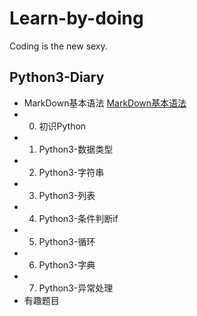 # Learn-by-doing
Coding is the new sexy.
## Python3-Diary
* MarkDown基本语法 [MarkDown基本语法](#jump)
* 0. 初识Python
* 1. Python3-数据类型
* 2. Python3-字符串
* 3. Python3-列表
* 4. Python3-条件判断if
* 5. Python3-循环
* 6. Python3-字典
* 7. Python3-异常处理
* 有趣题目
